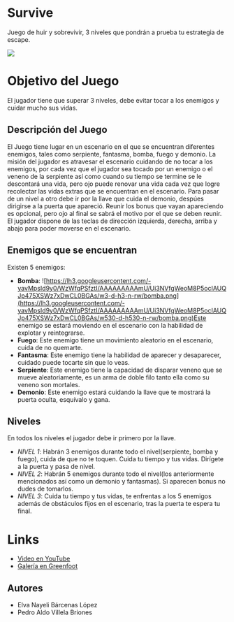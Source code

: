 # Survive

Juego de huir y sobrevivir, 3 niveles que pondrán a prueba tu estrategia de escape.


![](https://lh3.googleusercontent.com/-OQORhxmDO-Q/WzWY7x1WqOI/AAAAAAAAAiA/Mn0au_fkZYEwRaroYJJIBKxB2RYe9nWeQCL0BGAs/w530-d-h298-n-rw/PortadaJuego.jpg)

# Objetivo del Juego

El jugador tiene que superar 3 niveles, debe evitar tocar a los enemigos y cuidar mucho sus vidas.

## Descripción del Juego

El Juego tiene lugar en un escenario en el que se encuentran diferentes enemigos, tales como serpiente, fantasma, bomba, fuego y demonio.
La misión del jugador es atravesar el escenario cuidando de no tocar a los enemigos, por cada vez que el jugador sea tocado por un enemigo o el veneno de la serpiente así como cuando su tiempo se termine se le descontará una vida, pero ojo puede renovar una vida cada vez que logre recolectar las vidas extras que se encuentran en el escenario. Para pasar de un nivel a otro debe ir por la llave que cuida el demonio, despúes dirigirse a la puerta que apareció. Reunir los bonus que vayan apareciendo es opcional, pero ojo al final se sabrá el motivo por el que se deben reunir. El jugador dispone de las teclas de dirección izquierda, derecha, arriba y abajo para poder moverse en el escenario.

## Enemigos que se encuentran

Existen 5 enemigos:

* **Bomba**: ![https://lh3.googleusercontent.com/-yavMpsId9y0/WzWfqPSfztI/AAAAAAAAAmU/Ui3NVfgWeoM8P5ocIAUQJp475XSWz7xDwCL0BGAs/w3-d-h3-n-rw/bomba.png](https://lh3.googleusercontent.com/-yavMpsId9y0/WzWfqPSfztI/AAAAAAAAAmU/Ui3NVfgWeoM8P5ocIAUQJp475XSWz7xDwCL0BGAs/w530-d-h530-n-rw/bomba.png)Este enemigo se estará moviendo en el escenario con la habilidad de explotar y reintegrarse.
* **Fuego**: ![]()Este enemigo tiene un movimiento aleatorio en el escenario, cuida de no quemarte.
* **Fantasma**: ![]()Este enemigo tiene la habilidad de aparecer y desaparecer, cuidado puede tocarte sin que lo veas.
* **Serpiente**: ![]()Este enemigo tiene la capacidad de disparar veneno que se mueve aleatoriamente, es un arma de doble filo tanto ella como                  su veneno son mortales.
* **Demonio**: ![]()Este enemigo estará cuidando la llave que te mostrará la puerta oculta, esquívalo y gana.

## Niveles
En todos los niveles el jugador debe ir primero por la llave.
* _NIVEL 1_: Habrán 3 enemigos durante todo el nivel(serpiente, bomba y fuego), cuida de que no te toquen. Cuida tu tiempo y tus vidas. Dirígete a la puerta y pasa de nivel.
* _NIVEL 2_: Habrán 5 enemigos durante todo el nivel(los anteriormente mencionados así como un demonio y fantasmas). Si aparecen bonus no dudes de tomarlos.
* _NIVEL 3_: Cuida tu tiempo y tus vidas, te enfrentas a los 5 enemigos además de obstáculos fijos en el escenario, tras la puerta te espera tu final.

# Links
* [Video en YouTube]()
* [Galería en Greenfoot]()

## Autores
* Elva Nayeli Bárcenas López
* Pedro Aldo Villela Briones
